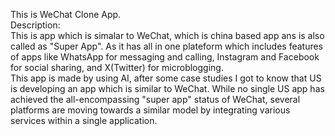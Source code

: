 This is WeChat Clone App.
<br>
Description:
<br>
This is app which is simalar to WeChat, which is china based app ans is also called as "Super App".
As it has all in one plateform which includes features of apps like WhatsApp for messaging and calling, Instagram and Facebook for social sharing, and X(Twitter) for microblogging.
<br>
This app is made by using AI, after some case studies I got to know that US is developing an app which is similar to WeChat.
While no single US app has achieved the all-encompassing "super app" status of WeChat, several platforms are moving towards a similar model by integrating various services within a single application. 

